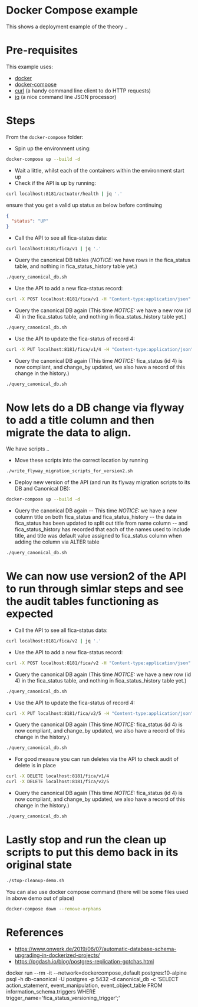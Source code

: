 # Docker Compose example
This shows a deployment example of the theory ..  

# Pre-requisites
This example uses:
- [docker](https://www.docker.com)
- [docker-compose](https://docs.docker.com/compose/)
- [curl](https://github.com/curl/curl) (a handy command line client to do HTTP requests) 
- [jq](https://stedolan.github.io/jq/) (a nice command line JSON processor)

# Steps
From the `docker-compose` folder: 

- Spin up the environment using:
```bash
docker-compose up --build -d
```
- Wait a little, whilst each of the containers within the environment start up
- Check if the API is up by running: 
```bash
curl localhost:8181/actuator/health | jq '.'
```
ensure that you get a valid up status as below before continuing
```json
{
  "status": "UP"
}
```

- Call the API to see all fica-status data: 
```bash
curl localhost:8181/fica/v1 | jq '.'
```
- Query the canonical DB tables (*NOTICE:* we have rows in the fica_status table, and nothing in fica_status_history table yet.)
```bash
./query_canonical_db.sh
```
- Use the API to add a new fica-status record: 
```bash
curl -X POST localhost:8181/fica/v1 -H "Content-type:application/json" -d "{\"name\":\"miss thrifty\",\"status\":\"non-compliant\",\"changedBy\":\"rest api call\"}" | jq '.'
```
- Query the canonical DB again (This time *NOTICE:* we have a new row (id 4) in the fica_status table, and nothing in fica_status_history table yet.)
```bash
./query_canonical_db.sh
```
- Use the API to update the fica-status of record 4: 
```bash
curl -X PUT localhost:8181/fica/v1/4 -H "Content-type:application/json" -d "{\"name\":\"miss thrifty\",\"status\":\"compliant\",\"changedBy\":\"rest api call2\"}" | jq '.'
```
- Query the canonical DB again (This time *NOTICE:* fica_status (id 4) is now compliant, and change_by updated, we also have a record of this change in the history.)
```bash
./query_canonical_db.sh
```

# Now lets do a DB change via flyway to add a title column and then migrate the data to align. 
We have scripts .. 
- Move these scripts into the correct location by running
```bash
./write_flyway_migration_scripts_for_version2.sh
```
- Deploy new version of the API (and run its flyway migration scripts to its DB and Canonical DB):
```bash
docker-compose up --build -d
```
- Query the canonical DB again 
-- This time *NOTICE:* we have a new column title on both fica_status and fica_status_history
-- the data in fica_status has been updated to split out title from name column
-- and fica_status_history has recorded that each of the names used to include title, and title was default value assigned to fica_status column when adding the column via ALTER table
```bash
./query_canonical_db.sh
```

# We can now use version2 of the API to run through simlar steps and see the audit tables functioning as expected
- Call the API to see all fica-status data: 
```bash
curl localhost:8181/fica/v2 | jq '.'
```
- Use the API to add a new fica-status record: 
```bash
curl -X POST localhost:8181/fica/v2 -H "Content-type:application/json" -d "{\"title\":\"mrs\",\"name\":\"economical\",\"status\":\"non-compliant\",\"changedBy\":\"rest api call\"}" | jq '.'
```
- Query the canonical DB again (This time *NOTICE:* we have a new row (id 4) in the fica_status table, and nothing in fica_status_history table yet.)
```bash
./query_canonical_db.sh
```
- Use the API to update the fica-status of record 4: 
```bash
curl -X PUT localhost:8181/fica/v2/5 -H "Content-type:application/json" -d "{\"title\":\"dr\",\"name\":\"economical\",\"status\":\"compliant\",\"changedBy\":\"rest api call2\"}" | jq '.'
```
- Query the canonical DB again (This time *NOTICE:* fica_status (id 4) is now compliant, and change_by updated, we also have a record of this change in the history.)
```bash
./query_canonical_db.sh
```
- For good measure you can run deletes via the API to check audit of delete is in place
```bash
curl -X DELETE localhost:8181/fica/v1/4
curl -X DELETE localhost:8181/fica/v2/5
```
- Query the canonical DB again (This time *NOTICE:* fica_status (id 4) is now compliant, and change_by updated, we also have a record of this change in the history.)
```bash
./query_canonical_db.sh
```

# Lastly stop and run the clean up scripts to put this demo back in its original state
```bash
./stop-cleanup-demo.sh
```

You can also use docker compose command (there will be some files used in above demo out of place)
```bash
docker-compose down --remove-orphans
```

# References
- https://www.onwerk.de/2019/06/07/automatic-database-schema-upgrading-in-dockerized-projects/
- https://pgdash.io/blog/postgres-replication-gotchas.html



docker run --rm -it --network=dockercompose_default postgres:10-alpine psql -h db-canonical -U postgres -p 5432 -d canonical_db -c 'SELECT action_statement, event_manipulation, event_object_table FROM information_schema.triggers WHERE trigger_name='fica_status_versioning_trigger';'


